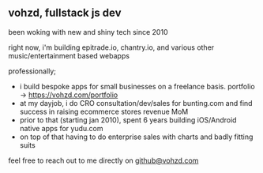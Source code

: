 ## vohzd, fullstack js dev

been woking with new and shiny tech since 2010

right now, i'm building epitrade.io, chantry.io, and various other music/entertainment based webapps

professionally;

- i build bespoke apps for small businesses on a freelance basis. portfolio -> https://vohzd.com/portfolio
- at my dayjob, i do CRO consultation/dev/sales for bunting.com and find success in raising ecommerce stores revenue MoM
- prior to that (starting jan 2010), spent 6 years building iOS/Android native apps for yudu.com
- on top of that having to do enterprise sales with charts and badly fitting suits

feel free to reach out to me directly on [github@vohzd.com](mailto:github@vohzd.com)
